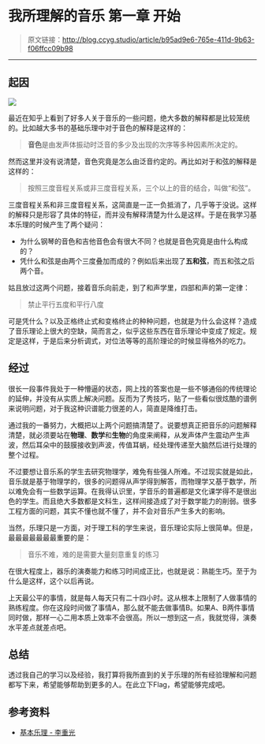 # 我所理解的音乐 第一章 开始

[annotation]: <id> (b95ad9e6-765e-411d-9b63-f06ffcc09b98)
[annotation]: <status> (public)
[annotation]: <create_time> (2019-05-23 22:24:56)
[annotation]: <category> (音乐的迷思)
[annotation]: <tags> (音乐理论)
[annotation]: <comments> (false)
[annotation]: <topics> (我所理解的音乐)

> 原文链接：<http://blog.ccyg.studio/article/b95ad9e6-765e-411d-9b63-f06ffcc09b98>

---


## 起因

![](http://pqs8hg59d.bkt.clouddn.com/%E5%85%B3%E4%BA%8E%E5%92%8C%E5%A3%B0%E5%AD%A6%E7%9A%84%E4%B8%80%E4%BA%9B%E7%90%86%E8%A7%A3-2.svg)


最近在知乎上看到了好多人关于音乐的一些问题，绝大多数的解释都是比较笼统的。比如越大多书的基础乐理中对于音色的解释是这样的：

> **音色**是由发声体振动时泛音的多少及出现的次序等多种因素所决定的。

然而这里并没有说清楚，音色究竟是怎么由泛音约定的。再比如对于和弦的解释是这样的：

> 按照三度音程关系或非三度音程关系，三个以上的音的结合，叫做“和弦”。

三度音程关系和非三度音程关系，这简直是一正一负抵消了，几乎等于没说。这样的解释只是形容了具体的特征，而并没有解释清楚为什么是这样。于是在我学习基本乐理的时候产生了两个疑问：

- 为什么钢琴的音色和吉他音色会有很大不同？也就是音色究竟是由什么构成的？
- 凭什么和弦是由两个三度叠加而成的？例如后来出现了**五和弦**，而五和弦之后两个音。

姑且放过这两个问题，接着音乐向前走，到了和声学里，四部和声的第一定律：

> 禁止平行五度和平行八度

可是凭什么？以及正格终止式和变格终止的种种问题，也就是为什么会这样？造成了音乐理论上很大的空缺，简而言之，似乎这些东西在音乐理论中变成了规定。规定是这样，于是后来分析调式，对位法等等的高阶理论的时候显得格外的吃力。

## 经过

很长一段事件我处于一种懵逼的状态，网上找的答案也是一些不够通俗的传统理论的延伸，并没有从实质上解决问题。反而为了秀技巧，贴了一些看似很炫酷的谱例来说明问题，对于我这种识谱能力很差的人，简直是降维打击。

通过我的一番努力，大概把以上两个问题搞清楚了。说要想真正把音乐的问题解释清楚，就必须要站在**物理**、**数学**和**生物**的角度来阐释，从发声体产生震动产生声波，然后耳朵中的鼓膜接收到声波，传值耳蜗，经处理传递至大脑然后进行处理的整个过程。

不过要想让音乐系的学生去研究物理学，难免有些强人所难。不过现实就是如此，音乐就是基于物理学的，很多的问题得从声学得到解答，而物理学又基于数学，所以难免会有一些数学运算。在我得认识里，学音乐的普遍都是文化课学得不是很出色的学生。而且绝大多数都是文科生，这样间接造成了对于数学能力的削弱。很多工程方面的问题，其实不懂也就不懂了，并不会对音乐产生多大的影响。

当然，乐理只是一方面，对于理工科的学生来说，音乐理论实际上很简单。但是，最最最最最最最重要的是：

> 音乐不难，难的是需要大量刻意重复的练习

在很大程度上，器乐的演奏能力和练习时间成正比，也就是说：熟能生巧。至于为什么是这样，这个以后再说。

上天最公平的事情，就是每人每天只有二十四小时。这从根本上限制了人做事情的熟练程度。你在这段时间做了事情A，那么就不能去做事情B。如果A、B两件事情同时做，那样一心二用本质上效率不会很高。所以一想到这一点，我就觉得，演奏水平差点就差点吧。

## 总结

透过我自己的学习以及经验，我打算将我所直到的关于乐理的所有经验理解和问题都写下来，希望能够帮助到更多的人。在此立下Flag，希望能够完成吧。

## 参考资料

- [基本乐理 - 李重光](https://book.douban.com/subject/3902787/)